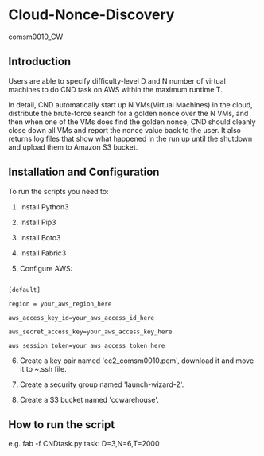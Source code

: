 # Cloud-Nonce-Discovery
 comsm0010_CW

## Introduction

Users are able to specify difficulty-level D and N number of virtual machines to do CND task on AWS within the maximum runtime T.

In detail, CND automatically start up N VMs(Virtual Machines) in the cloud, distribute the brute-force search for a golden nonce over the N VMs, and then when one of the VMs does find the golden nonce, CND should cleanly close down all VMs and report the nonce value back to the user. It also returns log files that show what happened in the run up until the shutdown and upload them to Amazon S3 bucket.

## Installation and Configuration

To run the scripts you need to:

1. Install Python3

2. Install Pip3

3. Install Boto3

4. Install Fabric3

5. Configure AWS:
```

[default]

region = your_aws_region_here

aws_access_key_id=your_aws_access_id_here

aws_secret_access_key=your_aws_access_key_here

aws_session_token=your_aws_access_token_here

```

6. Create a key pair named 'ec2_comsm0010.pem', download it and move it to ~\.ssh file. 


7. Create a security group named 'launch-wizard-2'.


8. Create a S3 bucket named 'ccwarehouse'.


## How to run the script

e.g. fab -f CNDtask.py task: D=3,N=6,T=2000
